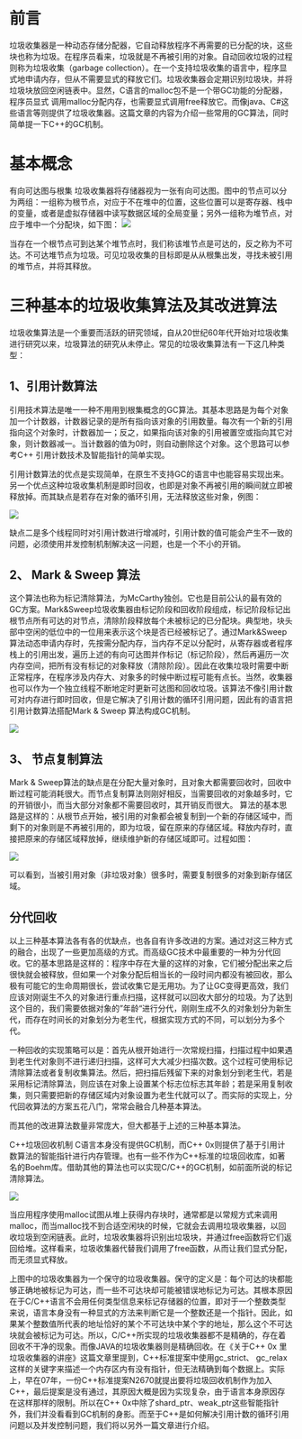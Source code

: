 # 前言 #
垃圾收集器是一种动态存储分配器，它自动释放程序不再需要的已分配的块，这些块也称为垃圾。在程序员看来，垃圾就是不再被引用的对象。自动回收垃圾的过程则称为垃圾收集（garbage collection）。在一个支持垃圾收集的语言中，程序显式地申请内存，但从不需要显式的释放它们。垃圾收集器会定期识别垃圾块，并将垃圾块放回空闲链表中。显然，C语言的malloc包不是一个带GC功能的分配器，程序员显式 调用malloc分配内存，也需要显式调用free释放它。而像java、C#这些语言等则提供了垃圾收集器。这篇文章的内容为介绍一些常用的GC算法，同时简单提一下C++的GC机制。


# 基本概念 #
有向可达图与根集
垃圾收集器将存储器视为一张有向可达图。图中的节点可以分为两组：一组称为根节点，对应于不在堆中的位置，这些位置可以是寄存器、栈中的变量，或者是虚拟存储器中读写数据区域的全局变量；另外一组称为堆节点，对应于堆中一个分配块，如下图：
![](https://raw.githubusercontent.com/taomylife521/taomylife521.github.io/master/images/postimg/GC/introduce.png)

当存在一个根节点可到达某个堆节点时，我们称该堆节点是可达的，反之称为不可达。不可达堆节点为垃圾。可见垃圾收集的目标即是从从根集出发，寻找未被引用的堆节点，并将其释放。


# 三种基本的垃圾收集算法及其改进算法 #
垃圾收集算法是一个重要而活跃的研究领域，自从20世纪60年代开始对垃圾收集进行研究以来，垃圾算法的研究从未停止。常见的垃圾收集算法有一下这几种类型：

## 1、引用计数算法 ##

引用技术算法是唯一一种不用用到根集概念的GC算法。其基本思路是为每个对象加一个计数器，计数器记录的是所有指向该对象的引用数量。每次有一个新的引用指向这个对象时，计数器加一；反之，如果指向该对象的引用被置空或指向其它对象，则计数器减一。当计数器的值为0时，则自动删除这个对象。这个思路可以参考C++ 引用计数技术及智能指针的简单实现。


引用计数算法的优点是实现简单，在原生不支持GC的语言中也能容易实现出来。另一个优点这种垃圾收集机制是即时回收，也即是对象不再被引用的瞬间就立即被释放掉。而其缺点是若存在对象的循环引用，无法释放这些对象，例图：

![](https://raw.githubusercontent.com/taomylife521/taomylife521.github.io/master/images/postimg/GC/%E5%BC%95%E7%94%A8%E8%AE%A1%E6%95%B0%E6%B3%95.png)

缺点二是多个线程同时对引用计数进行增减时，引用计数的值可能会产生不一致的问题，必须使用并发控制机制解决这一问题，也是一个不小的开销。

## 2、 Mark & Sweep 算法 ##
这个算法也称为标记清除算法，为McCarthy独创。它也是目前公认的最有效的GC方案。Mark&Sweep垃圾收集器由标记阶段和回收阶段组成，标记阶段标记出根节点所有可达的对节点，清除阶段释放每个未被标记的已分配块。典型地，块头部中空闲的低位中的一位用来表示这个块是否已经被标记了。通过Mark&Sweep算法动态申请内存时，先按需分配内存，当内存不足以分配时，从寄存器或者程序栈上的引用出发，遍历上述的有向可达图并作标记（标记阶段），然后再遍历一次内存空间，把所有没有标记的对象释放（清除阶段）。因此在收集垃圾时需要中断正常程序，在程序涉及内存大、对象多的时候中断过程可能有点长。当然，收集器也可以作为一个独立线程不断地定时更新可达图和回收垃圾。该算法不像引用计数可对内存进行即时回收，但是它解决了引用计数的循环引用问题，因此有的语言把引用计数算法搭配Mark & Sweep 算法构成GC机制。

![](https://raw.githubusercontent.com/taomylife521/taomylife521.github.io/master/images/postimg/GC/%E6%A0%87%E8%AE%B0%E6%B8%85%E9%99%A4%E6%B3%95.png)


## 3、 节点复制算法 ##
Mark & Sweep算法的缺点是在分配大量对象时，且对象大都需要回收时，回收中断过程可能消耗很大。而节点复制算法则刚好相反，当需要回收的对象越多时，它的开销很小，而当大部分对象都不需要回收时，其开销反而很大。
算法的基本思路是这样的：从根节点开始，被引用的对象都会被复制到一个新的存储区域中，而剩下的对象则是不再被引用的，即为垃圾，留在原来的存储区域。释放内存时，直接把原来的存储区域释放掉，继续维护新的存储区域即可。过程如图：

![](https://raw.githubusercontent.com/taomylife521/taomylife521.github.io/master/images/postimg/GC/%E8%8A%82%E7%82%B9%E5%A4%8D%E5%88%B6%E6%B3%95.png)



可以看到，当被引用对象（非垃圾对象）很多时，需要复制很多的对象到新存储区域。

## 分代回收 ##
以上三种基本算法各有各的优缺点，也各自有许多改进的方案。通过对这三种方式的融合，出现了一些更加高级的方式。而高级GC技术中最重要的一种为分代回收。它的基本思路是这样的：程序中存在大量的这样的对象，它们被分配出来之后很快就会被释放，但如果一个对象分配后相当长的一段时间内都没有被回收，那么极有可能它的生命周期很长，尝试收集它是无用功。为了让GC变得更高效，我们应该对刚诞生不久的对象进行重点扫描，这样就可以回收大部分的垃圾。为了达到这个目的，我们需要依据对象的”年龄“进行分代，刚刚生成不久的对象划分为新生代，而存在时间长的对象划分为老生代，根据实现方式的不同，可以划分为多个代。

一种回收的实现策略可以是：首先从根开始进行一次常规扫描，扫描过程中如果遇到老生代对象则不进行递归扫描，这样可大大减少扫描次数。这个过程可使用标记清除算法或者复制收集算法。然后，把扫描后残留下来的对象划分到老生代，若是采用标记清除算法，则应该在对象上设置某个标志位标志其年龄；若是采用复制收集，则只需要把新的存储区域内对象设置为老生代就可以了。而实际的实现上，分代回收算法的方案五花八门，常常会融合几种基本算法。

而其他的改进算法数量非常庞大，但大都基于上述的三种基本算法。


C++垃圾回收机制
C语言本身没有提供GC机制，而C++ 0x则提供了基于引用计数算法的智能指针进行内存管理。也有一些不作为C++标准的垃圾回收库，如著名的Boehm库。借助其他的算法也可以实现C/C++的GC机制，如前面所说的标记清除算法。

![](https://raw.githubusercontent.com/taomylife521/taomylife521.github.io/master/images/postimg/GC/c%2B%2B%E5%9B%9E%E6%94%B6%E6%9C%BA%E5%88%B6.png)


当应用程序使用malloc试图从堆上获得内存块时，通常都是以常规方式来调用malloc，而当malloc找不到合适空闲块的时候，它就会去调用垃圾收集器，以回收垃圾到空闲链表。此时，垃圾收集器将识别出垃圾块，并通过free函数将它们返回给堆。这样看来，垃圾收集器代替我们调用了free函数，从而让我们显式分配，而无须显式释放。

上图中的垃圾收集器为一个保守的垃圾收集器。保守的定义是：每个可达的块都能够正确地被标记为可达，而一些不可达块却可能被错误地标记为可达。其根本原因在于C/C++语言不会用任何类型信息来标记存储器的位置，即对于一个整数类型来说，语言本身没有一种显式的方法来判断它是一个整数还是一个指针。因此，如果某个整数值所代表的地址恰好的某个不可达块中某个字的地址，那么这个不可达块就会被标记为可达。所以，C/C++所实现的垃圾收集器都不是精确的，存在着回收不干净的现象。而像JAVA的垃圾收集器则是精确回收。在《关于C++ 0x 里垃圾收集器的讲座》这篇文章里提到，C++标准提案中使用gc_strict、 gc_relax这样的关键字来描述一个内存区内有没有指针，但无法精确到每个数据上。实际上，早在07年，一份C++标准提案N2670就提出要将垃圾回收机制作为加入C++，最后提案是没有通过，其原因大概是因为实现复杂，由于语言本身原因存在这样那样的限制。所以在C++ 0x中除了shard_ptr、weak_ptr这些智能指针外，我们并没看看到GC机制的身影。而至于C++是如何解决引用计数的循环引用问题以及并发控制问题，我们将以另外一篇文章进行介绍。